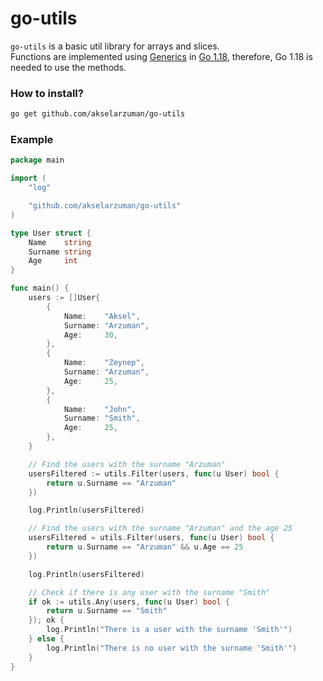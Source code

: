 # go-utils
`go-utils` is a basic util library for arrays and slices. <br />
Functions are implemented using [Generics](https://tip.golang.org/doc/go1.18#generics) in [Go 1.18](https://tip.golang.org/doc/go1.18), therefore, Go 1.18 is needed to use the methods.

### How to install?
```bash
go get github.com/akselarzuman/go-utils
```

### Example
```go
package main

import (
	"log"

	"github.com/akselarzuman/go-utils"
)

type User struct {
	Name    string
	Surname string
	Age     int
}

func main() {
	users := []User{
		{
			Name:    "Aksel",
			Surname: "Arzuman",
			Age:     30,
		},
		{
			Name:    "Zeynep",
			Surname: "Arzuman",
			Age:     25,
		},
		{
			Name:    "John",
			Surname: "Smith",
			Age:     25,
		},
	}

	// Find the users with the surname "Arzuman"
	usersFiltered := utils.Filter(users, func(u User) bool {
		return u.Surname == "Arzuman"
	})

	log.Println(usersFiltered)

	// Find the users with the surname "Arzuman" and the age 25
	usersFiltered = utils.Filter(users, func(u User) bool {
		return u.Surname == "Arzuman" && u.Age == 25
	})

	log.Println(usersFiltered)

	// Check if there is any user with the surname "Smith"
	if ok := utils.Any(users, func(u User) bool {
		return u.Surname == "Smith"
	}); ok {
		log.Println("There is a user with the surname 'Smith'")
	} else {
		log.Println("There is no user with the surname 'Smith'")
	}
}
```